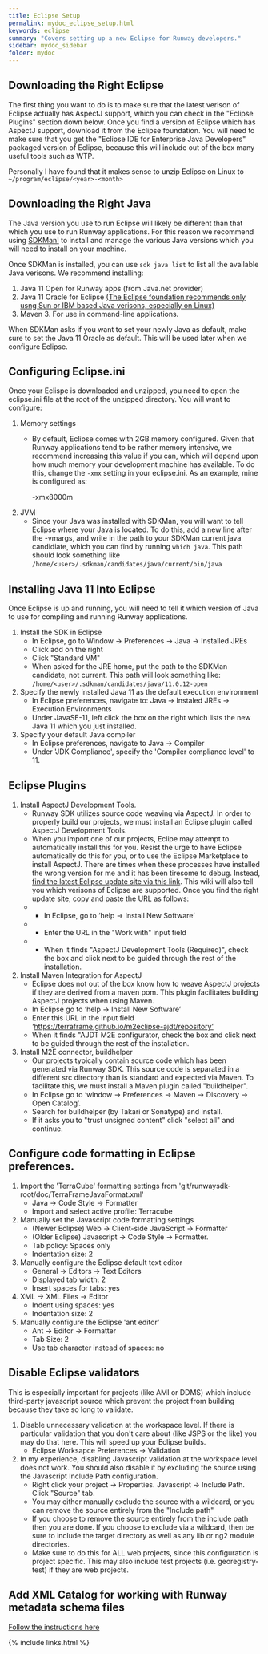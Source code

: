 ```yaml
---
title: Eclipse Setup
permalink: mydoc_eclipse_setup.html
keywords: eclipse
summary: "Covers setting up a new Eclipse for Runway developers."
sidebar: mydoc_sidebar
folder: mydoc
---
```


## Downloading the Right Eclipse

The first thing you want to do is to make sure that the latest verison of Eclipse actually has AspectJ support, which you can check in the "Eclipse Plugins" section down below. Once you find a version of Eclipse which has AspectJ support, download it from the Eclipse foundation. You will need to make sure that you get the "Eclipse IDE for Enterprise Java Developers" packaged version of Eclipse, because this will include out of the box many useful tools such as WTP.

Personally I have found that it makes sense to unzip Eclipse on Linux to `~/program/eclipse/<year>-<month>`

## Downloading the Right Java

The Java version you use to run Eclipse will likely be different than that which you use to run Runway applications. For this reason we recommend using [SDKMan!](https://sdkman.io/) to install and manage the various Java versions which you will need to install on your machine.

Once SDKMan is installed, you can use `sdk java list` to list all the available Java verisons. We recommend installing:
1. Java 11 Open for Runway apps (from Java.net provider)
2. Java 11 Oracle for Eclipse [(The Eclipse foundation recommends only usng Sun or IBM based Java verisons, especially on Linux)](https://wiki.eclipse.org/IRC_FAQ#I_just_installed_Eclipse_on_Linux.2C_but_it_does_not_start._What_is_the_problem.3F)
3. Maven 3. For use in command-line applications.

When SDKMan asks if you want to set your newly Java as default, make sure to set the Java 11 Oracle as default. This will be used later when we configure Eclipse.

## Configuring Eclipse.ini

Once your Eclispe is downloaded and unzipped, you need to open the eclipse.ini file at the root of the unzipped directory. You will want to configure:

1. Memory settings
   * By default, Eclipse comes with 2GB memory configured. Given that Runway applications tend to be rather memory intensive, we recommend increasing this value if you can, which will depend upon how much memory your development machine has available. To do this, change the `-xmx` setting in your eclipse.ini. As an example, mine is configured as:
      
      -xmx8000m
2. JVM
   * Since your Java was installed with SDKMan, you will want to tell Eclipse where your Java is located. To do this, add a new line after the -vmargs, and write in the path to your SDKMan current java candidiate, which you can find by running `which java`. This path should look something like `/home/<user>/.sdkman/candidates/java/current/bin/java`

## Installing Java 11 Into Eclipse

Once Eclipse is up and running, you will need to tell it which version of Java to use for compiling and running Runway applications.

1. Install the SDK in Eclipse
   * In Eclipse, go to Window -> Preferences -> Java -> Installed JREs
   * Click add on the right
   * Click "Standard VM"
   * When asked for the JRE home, put the path to the SDKMan candidate, not current. This path will look something like:
      `/home/<user>/.sdkman/candidates/java/11.0.12-open`
2. Specify the newly installed Java 11 as the default execution environment
   * In Eclipse preferences, navigate to: Java -> Instaled JREs -> Execution Environments
   * Under JavaSE-11, left click the box on the right which lists the new Java 11 which you just installed.
3. Specify your default Java compiler
   * In Eclipse preferences, navigate to Java -> Compiler
   * Under 'JDK Compliance', specify the 'Compiler compliance level' to 11.

## Eclipse Plugins

1. Install AspectJ Development Tools.
    * Runway SDK utilizes source code weaving via AspectJ. In order to properly build our projects, we must install an Eclipse plugin called AspectJ Development Tools.
    * When you import one of our projects, Eclipe may attempt to automatically install this for you. Resist the urge to have Eclipse automatically do this for you, or to use the Eclipse Marketplace to install AspectJ. There are times when these processes have installed the wrong version for me and it has been tiresome to debug. Instead, [find the latest Eclipse update site via this link](https://github.com/eclipse/org.aspectj/blob/master/docs/developer/IDE.md). This wiki will also tell you which verisons of Eclipse are supported. Once you find the right update site, copy and paste the URL as follows:
    * * In Eclipse, go to ‘help -> Install New Software’
    * * Enter the URL in the "Work with" input field
    * * When it finds "AspectJ Development Tools (Required)", check the box and click next to be guided through the rest of the installation.
2. Install Maven Integration for AspectJ
    * Eclipse does not out of the box know how to weave AspectJ projects if they are derived from a maven pom. This plugin facilitates building AspectJ projects when using Maven.
    * In Eclipse go to ‘help -> Install New Software’
    * Enter this URL in the input field ‘https://terraframe.github.io/m2eclipse-ajdt/repository’
    * When it finds "AJDT M2E configurator, check the box and click next to be guided through the rest of the installation.
3. Install M2E connector, buildhelper
    * Our projects typically contain source code which has been generated via Runway SDK. This source code is separated in a different src directory than is standard and expected via Maven. To facilitate this, we must install a Maven plugin called "buildhelper".
    * In Eclipse go to ‘window -> Preferences -> Maven -> Discovery -> Open Catalog’.
    * Search for buildhelper (by Takari or Sonatype) and install.
    * If it asks you to "trust unsigned content" click "select all" and continue.

## Configure code formatting in Eclipse preferences.

1. Import the 'TerraCube' formatting settings from 'git/runwaysdk-root/doc/TerraFrameJavaFormat.xml'
    * Java -> Code Style -> Formatter
    * Import and select active profile: Terracube
2. Manually set the Javascript code formatting settings
    * (Newer Eclipse) Web -> Client-side JavaScript -> Formatter
    * (Older Eclipse) Javascript -> Code Style -> Formatter.
    * Tab policy: Spaces only
    * Indentation size: 2
3. Manually configure the Eclipse default text editor
    * General -> Editors -> Text Editors
    * Displayed tab width: 2
    * Insert spaces for tabs: yes
4. XML -> XML Files -> Editor
    * Indent using spaces: yes
    * Indentation size: 2
5. Manually configure the Eclipse 'ant editor'
    * Ant -> Editor -> Formatter
    * Tab Size: 2
    * Use tab character instead of spaces: no

## Disable Eclipse validators

This is especially important for projects (like AMI or DDMS) which include third-party javascript source which prevent the project from building because they take so long to validate.

1. Disable unnecessary validation at the workspace level. If there is particular validation that you don't care about (like JSPS or the like) you may do that here. This will speed up your Eclipse builds.
    * Eclipse Worksapce Preferences -> Validation
2. In my experience, disabling Javascript validation at the workspace level does not work. You should also disable it by excluding the source using the Javascript Include Path configuration.
    * Right click your project -> Properties. Javascript -> Include Path. Click "Source" tab.
    * You may either manually exclude the source with a wildcard, or you can remove the source entirely from the "Include path"
    * If you choose to remove the source entirely from the include path then you are done. If you choose to exclude via a wildcard, then be sure to include the target directory as well as any lib or ng2 module directories.
    * Make sure to do this for ALL web projects, since this configuration is project specific. This may also include test projects (i.e. georegistry-test) if they are web projects.

## Add XML Catalog for working with Runway metadata schema files

[Follow the instructions here](/Runway-SDK/mydoc_metadata_authoring.html#classpathNotation)

{% include links.html %}

